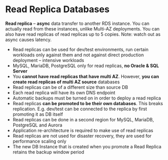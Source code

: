 # Read Replica Databases

**Read replica** – **async** data transfer to another RDS instance. You can actually read from these instances, unlike Multi-AZ deployments. You can also have read replicas of read replicas up to 5 copies. Note: watch out as async causes latency.

* Read replicas can be used for dev/test environments, run certain workloads only against them and not against direct production deployment – intensive workloads
* MySQL, MariaDB, PostgreSQL only for read replicas, **no Oracle & SQL Server**
* You **cannot have read replicas that have multi AZ**. However, **you can create read replicas of multi AZ source** databases
* Read replicas can be of a different size than source DB
* Each read replica will have its own DNS endpoint
* Automatic backups must be turned on in order to deploy a read replica
* Read replicas **can be promoted to be their own databases**. This breaks replication. E.g. dev/test can be connected to the replica by first promoting it as DB itself
* Read replicas can be done in a second region for MySQL, MariaDB, PostgreSQL and Aurora
* Application re-architecture is required to make use of read replicas
* Read replicas are not used for disaster recovery, they are used for performance scaling only
* The new DB Instance that is created when you promote a Read Replica retains the backup window period

